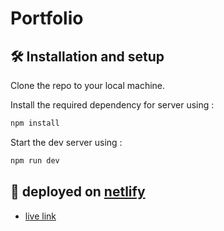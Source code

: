 # Portfolio

## 🛠 Installation and setup

Clone the repo to your local machine.

Install the required dependency for server using :

```javascript
npm install
```

Start the dev server using :

```javascript
npm run dev
```

## 🚀 deployed on [netlify](https://app.netlify.com/)

- [live link](https://aravindontagodi.netlify.app/)

